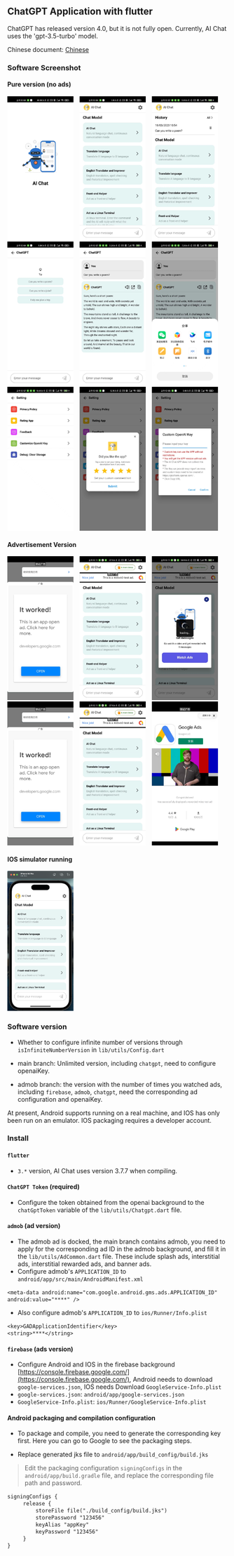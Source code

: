## ChatGPT Application with flutter

ChatGPT has released version 4.0, but it is not fully open. Currently, AI Chat uses the 'gpt-3.5-turbo' model.

Chinese document: [Chinese](./README-CN.md)

### Software Screenshot

#### Pure version (no ads)

<div>
<img src="./docs/1.jpeg" style="max-width:30%;margin-right:10px;" />
<img src="./docs/2.jpeg" style="max-width:30%;margin-right:10px;" />
<img src="./docs/2_1.jpeg" style="max-width:30%;" />
</div>

<div>
<img src="./docs/3.jpeg" style="max-width:30%;margin-right:10px;" />
<img src="./docs/3_1.jpeg" style="max-width:30%;margin-right:10px;" />
<img src="./docs/3_2.jpeg" style="max-width:30%;" />
</div>

<div>
<img src="./docs/4.jpeg" style="max-width:30%;margin-right:10px;" />
<img src="./docs/5.jpeg" style="max-width:30%;margin-right:10px;" />
<img src="./docs/6.jpeg" style="max-width:30%;" />
</div>

#### Advertisement Version

<div>
<img src="./docs/ad_1.jpeg" style="max-width:30%;margin-right:10px;" />
<img src="./docs/ad_2.jpeg" style="max-width:30%;margin-right:10px;" />
<img src="./docs/ad_3.jpeg" style="max-width:30%;" />
</div>

<div>
<img src="./docs/ad_1.jpeg" style="max-width:30%;margin-right:10px;" />
<img src="./docs/ad_2.jpeg" style="max-width:30%;margin-right:10px;" />
<img src="./docs/ad_4.jpeg" style="max-width:30%;" />
</div>

#### IOS simulator running

<div>
<img src="./docs/ios_1.png" style="max-width:30%;margin-right:10px;" />
</div>

### Software version

- Whether to configure infinite number of versions through `isInfiniteNumberVersion` in `lib/utils/Config.dart`

- main branch: Unlimited version, including `chatgpt`, need to configure openaiKey.

- admob branch: the version with the number of times you watched ads, including `firebase`, `admob`, `chatgpt`, need the corresponding ad configuration and openaiKey.

At present, Android supports running on a real machine, and IOS has only been run on an emulator. IOS packaging requires a developer account.

### Install

#### `flutter`

- `3.*` version, AI Chat uses version 3.7.7 when compiling.

#### `ChatGPT Token` (required)

- Configure the token obtained from the openai background to the `chatGptToken` variable of the `lib/utils/Chatgpt.dart` file.

#### `admob` (ad version)

- The admob ad is docked, the main branch contains admob, you need to apply for the corresponding ad ID in the admob background, and fill it in the `lib/utils/AdCommon.dart` file. These include splash ads, interstitial ads, interstitial rewarded ads, and banner ads.
- Configure admob's `APPLICATION_ID` to `android/app/src/main/AndroidManifest.xml`

```
<meta-data android:name="com.google.android.gms.ads.APPLICATION_ID" android:value="****" />
```

- Also configure admob's `APPLICATION_ID` to `ios/Runner/Info.plist`

```
<key>GADApplicationIdentifier</key>
<string>****</string>
```

#### `firebase` (ads version)

- Configure Android and IOS in the firebase background [https://console.firebase.google.com/](https://console.firebase.google.com/), Android needs to download `google-services.json`, IOS needs Download `GoogleService-Info.plist`
- `google-services.json`: `android/app/google-services.json`
- `GoogleService-Info.plist`: `ios/Runner/GoogleService-Info.plist`

#### Android packaging and compilation configuration

- To package and compile, you need to generate the corresponding key first. Here you can go to Google to see the packaging steps.

- Replace generated jks file to `android/app/build_config/build.jks`

> Edit the packaging configuration `signingConfigs` in the `android/app/build.gradle` file, and replace the corresponding file path and password.

```
signingConfigs {
     release {
         storeFile file("./build_config/build.jks")
         storePassword "123456"
         keyAlias "appKey"
         keyPassword "123456"
     }
}
```